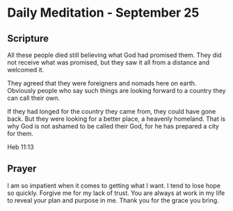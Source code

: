# Daily Meditation - September 25

## Scripture

All these people died still believing what God had  promised them. They did not receive what was
promised, but they saw it  all from a distance and welcomed it. 

They agreed that they were foreigners and nomads here on earth. Obviously people who say such things
are looking forward to a country they can call their own.  

If  they had longed for the country they came from, they could have gone  back.  But they were
looking for a better place, a heavenly homeland.  That is why God is not ashamed to be called their
God, for he has  prepared a city for them.

Heb 11:13


## Prayer

I am so impatient when it comes to getting what I want.  I tend to lose hope so quickly.  Forgive
me for my lack of trust. You are always at work in my life to reveal your plan and purpose in me.
Thank you for the grace you bring.

